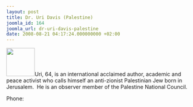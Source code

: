 ```yaml
---
layout: post
title: Dr. Uri Davis (Palestine)
joomla_id: 164
joomla_url: dr-uri-davis-palestine
date: 2008-08-21 04:17:24.000000000 +02:00
---
```

<img src="http://www.freegaza.org/uploads/passengers/file_83f77093d3_Uri_Davis.jpg" width="75" />Uri, 64, is an international acclaimed author, academic and peace activist who calls himself an anti-zionist Palestinian Jew born in Jerusalem.&nbsp; He is an observer member of the Palestine National Council.<p><a href=""></a></p><p>Phone:</p>

